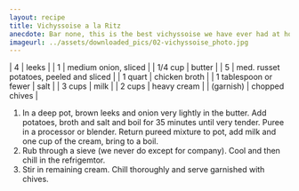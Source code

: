```yaml
---
layout: recipe
title: Vichyssoise a la Ritz
anecdote: Bar none, this is the best vichyssoise we have ever had at home or in a restaurant. It is from an old Craig Claiborne book, and we have never found any other recipe to equal it. Since Claiborne is gone, we wanted you to have a copy of this great, cold soup classic.
imageurl: ../assets/downloaded_pics/02-vichyssoise_photo.jpg
---
```

<!-- Ingredients -->

| 4 | leeks |
| 1 | medium onion, sliced |
| 1/4 cup | butter | 
| 5 | med. russet potatoes, peeled and sliced |
| 1 quart | chicken broth |
| 1 tablespoon or fewer | salt |
| 3 cups | milk |
| 2 cups | heavy cream |
| (garnish) | chopped chives |

<!-- split -->
<!-- Steps -->
1. In a deep pot, brown leeks and onion very lightly in the butter. Add potatoes, broth and salt and boil for 35 minutes until very tender. Puree in a processor or blender. Return pureed mixture to pot, add milk and one cup of the cream, bring to a boil.
2. Rub through a sieve (we never do except for company). Cool and then chill in the refrigemtor.
3. Stir in remaining cream. Chill thoroughly and serve garnished with chives. 
